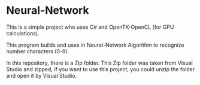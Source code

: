 # Neural-Network
This is a simple project who uses C# and OpenTK-OpenCL (for GPU calculations).

This program builds and uses in Neural-Network Algorithm to recognize number characters (0-9).


In this repository, there is a Zip folder.
This Zip folder was taken from Visual Studio and zipped, if you want to use this project, you could unzip the folder and open it by Visual Studio.

